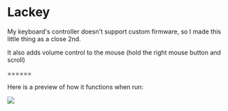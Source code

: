Lackey
======

My keyboard's controller doesn't support custom firmware, so I made this little thing as a close 2nd.

It also adds volume control to the mouse (hold the right mouse button and scroll)

======

Here is a preview of how it functions when run:

![](http://i.imgur.com/0uCSJMf.png)
